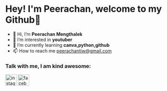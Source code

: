 # Hey! I'm Peerachan, welcome to my Github:wave:
- 👋 Hi, I’m **Peerachan Mengthalek**
- 👀 I’m interested in **youtuber**
- 🌱 I’m currently learning **canva,python,github**
- 📫 How to reach me peerachantiw@gmail.com
 
### Talk with me, I am kind awesome:
[<img src='https://cdn.jsdelivr.net/npm/simple-icons@3.0.1/icons/instagram.svg' alt='instagram' height='35'>](https://www.instagram.com/tiwchicchic/)               [<img src='https://cdn.jsdelivr.net/npm/simple-icons@3.0.1/icons/facebook.svg' alt='facebook' height='35'>](https://www.facebook.com/https://www.facebook.com/profile.php?id=100008805667173)


